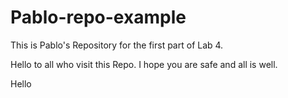 # Pablo-repo-example
This is Pablo's Repository for the first part of Lab 4. 

Hello to all who visit this Repo. I hope you are safe and all is well. 

Hello
